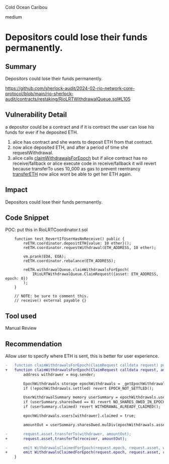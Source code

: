 Cold Ocean Caribou

medium

# Depositors could lose their funds permanently.

## Summary
Depositors could lose their funds permanently.

https://github.com/sherlock-audit/2024-02-rio-network-core-protocol/blob/main/rio-sherlock-audit/contracts/restaking/RioLRTWithdrawalQueue.sol#L105

## Vulnerability Detail

a depositor could be a contract and if it is contract the user can lose his funds for ever if he deposited ETH.

1) alice has contract and she wants to deposit ETH from that contract.
2) now alice deposited ETH, and after a period of time she requestWithdrawal.
3) alice calls [claimWithdrawalsForEpoch](https://github.com/sherlock-audit/2024-02-rio-network-core-protocol/blob/main/rio-sherlock-audit/contracts/restaking/RioLRTWithdrawalQueue.sol#L92-L108) but if alice contract has no receive/fallback or alice execute code in receive/fallback it will revert because transferTo uses 10_000 as gas to prevent reentrancy [transferETH](https://github.com/sherlock-audit/2024-02-rio-network-core-protocol/blob/main/rio-sherlock-audit/contracts/utils/Asset.sol#L42)
  now alice wont be able to get her ETH again.

## Impact

Depositors could lose their funds permanently.

## Code Snippet

POC:
put this in RioLRTCoordinator.t.sol

```solidity
    function test_RevertIfUserHasNoReceive() public {
        reETH.coordinator.depositETH{value: 10 ether}();
        reETH.coordinator.requestWithdrawal(ETH_ADDRESS, 10 ether);

        vm.prank(EOA, EOA); 
        reETH.coordinator.rebalance(ETH_ADDRESS);

        reETH.withdrawalQueue.claimWithdrawalsForEpoch(
            IRioLRTWithdrawalQueue.ClaimRequest({asset: ETH_ADDRESS, epoch: 0})
        );
    }

    // NOTE: be sure to comment this.
    // receive() external payable {}
```

## Tool used
Manual Review

## Recommendation

Allow user to specify where ETH is sent, this is better for user experience.

```diff
-   function claimWithdrawalsForEpoch(ClaimRequest calldata request) public returns(uint256 amountOut) {
+   function claimWithdrawalsForEpoch(ClaimRequest calldata request, address receiver) public returns(uint256 amountOut) {
        address withdrawer = msg.sender;

        EpochWithdrawals storage epochWithdrawals = _getEpochWithdrawals(request.asset, request.epoch);
        if (!epochWithdrawals.settled) revert EPOCH_NOT_SETTLED();

        UserWithdrawalSummary memory userSummary = epochWithdrawals.users[withdrawer];
        if (userSummary.sharesOwed == 0) revert NO_SHARES_OWED_IN_EPOCH();
        if (userSummary.claimed) revert WITHDRAWAL_ALREADY_CLAIMED();

        epochWithdrawals.users[withdrawer].claimed = true;

        amountOut = userSummary.sharesOwed.mulDiv(epochWithdrawals.assetsReceived, epochWithdrawals.sharesOwed);

-       request.asset.transferTo(withdrawer, amountOut);
+       request.asset.transferTo(receiver, amountOut);

-       emit WithdrawalsClaimedForEpoch(request.epoch, request.asset, withdrawer, amountOut);
+       emit WithdrawalsClaimedForEpoch(request.epoch, request.asset, receiver, amountOut);
    }
```


